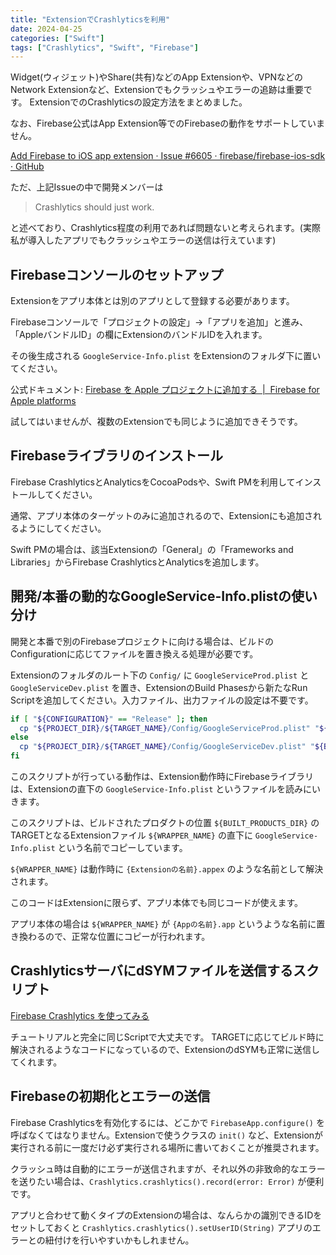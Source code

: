 ```yaml
---
title: "ExtensionでCrashlyticsを利用"
date: 2024-04-25
categories: ["Swift"]
tags: ["Crashlytics", "Swift", "Firebase"]
---
```


Widget(ウィジェット)やShare(共有)などのApp Extensionや、VPNなどのNetwork Extensionなど、Extensionでもクラッシュやエラーの追跡は重要です。
ExtensionでのCrashlyticsの設定方法をまとめました。

なお、Firebase公式はApp Extension等でのFirebaseの動作をサポートしていません。

[Add Firebase to iOS app extension · Issue #6605 · firebase/firebase-ios-sdk · GitHub](https://github.com/firebase/firebase-ios-sdk/issues/6605)

ただ、上記Issueの中で開発メンバーは

> Crashlytics should just work.

と述べており、Crashlytics程度の利用であれば問題ないと考えられます。(実際私が導入したアプリでもクラッシュやエラーの送信は行えています)

## Firebaseコンソールのセットアップ

Extensionをアプリ本体とは別のアプリとして登録する必要があります。

Firebaseコンソールで「プロジェクトの設定」→「アプリを追加」と進み、「AppleバンドルID」の欄にExtensionのバンドルIDを入れます。

その後生成される `GoogleService-Info.plist` をExtensionのフォルダ下に置いてください。

公式ドキュメント:
[Firebase を Apple プロジェクトに追加する  |  Firebase for Apple platforms](https://firebase.google.com/docs/ios/setup?hl=ja)

試してはいませんが、複数のExtensionでも同じように追加できそうです。

## Firebaseライブラリのインストール

Firebase CrashlyticsとAnalyticsをCocoaPodsや、Swift PMを利用してインストールしてください。

通常、アプリ本体のターゲットのみに追加されるので、Extensionにも追加されるようにしてください。

Swift PMの場合は、該当Extensionの「General」の「Frameworks and Libraries」からFirebase CrashlyticsとAnalyticsを追加します。

## 開発/本番の動的なGoogleService-Info.plistの使い分け

開発と本番で別のFirebaseプロジェクトに向ける場合は、ビルドのConfigurationに応じてファイルを置き換える処理が必要です。

Extensionのフォルダのルート下の `Config/` に `GoogleServiceProd.plist` と `GoogleServiceDev.plist` を置き、ExtensionのBuild Phasesから新たなRun Scriptを追加してください。入力ファイル、出力ファイルの設定は不要です。

```bash
if [ "${CONFIGURATION}" == "Release" ]; then
  cp "${PROJECT_DIR}/${TARGET_NAME}/Config/GoogleServiceProd.plist" "${BUILT_PRODUCTS_DIR}/${WRAPPER_NAME}/GoogleService-Info.plist"
else
  cp "${PROJECT_DIR}/${TARGET_NAME}/Config/GoogleServiceDev.plist" "${BUILT_PRODUCTS_DIR}/${WRAPPER_NAME}/GoogleService-Info.plist"
fi
```

このスクリプトが行っている動作は、Extension動作時にFirebaseライブラリは、Extensionの直下の `GoogleService-Info.plist` というファイルを読みにいきます。

このスクリプトは、ビルドされたプロダクトの位置 `${BUILT_PRODUCTS_DIR}` の TARGETとなるExtensionファイル `${WRAPPER_NAME}` の直下に `GoogleService-Info.plist` という名前でコピーしています。

`${WRAPPER_NAME}` は動作時に `{Extensionの名前}.appex` のような名前として解決されます。

このコードはExtensionに限らず、アプリ本体でも同じコードが使えます。

アプリ本体の場合は `${WRAPPER_NAME}` が `{Appの名前}.app` というような名前に置き換わるので、正常な位置にコピーが行われます。

## CrashlyticsサーバにdSYMファイルを送信するスクリプト

[Firebase Crashlytics を使ってみる](https://firebase.google.com/docs/crashlytics/get-started?hl=ja&platform=ios#set-up-dsym-uploading)

チュートリアルと完全に同じScriptで大丈夫です。
TARGETに応じてビルド時に解決されるようなコードになっているので、ExtensionのdSYMも正常に送信してくれます。

## Firebaseの初期化とエラーの送信

Firebase Crashlyticsを有効化するには、どこかで `FirebaseApp.configure()` を呼ばなくてはなりません。Extensionで使うクラスの `init()` など、Extensionが実行される前に一度だけ必ず実行される場所に書いておくことが推奨されます。

クラッシュ時は自動的にエラーが送信されますが、それ以外の非致命的なエラーを送りたい場合は、`Crashlytics.crashlytics().record(error: Error)` が便利です。

アプリと合わせて動くタイプのExtensionの場合は、なんらかの識別できるIDをセットしておくと `Crashlytics.crashlytics().setUserID(String)` アプリのエラーとの紐付けを行いやすいかもしれません。
